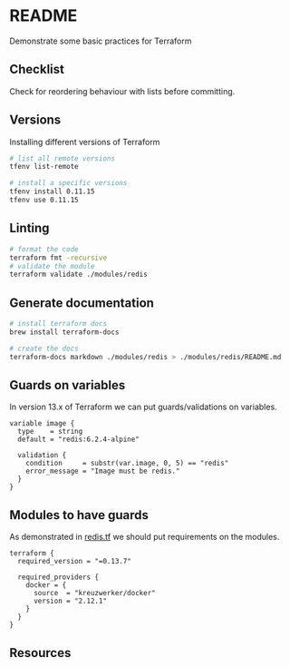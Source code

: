 # README

Demonstrate some basic practices for Terraform  

## Checklist

Check for reordering behaviour with lists before committing.

## Versions

Installing different versions of Terraform

```sh
# list all remote versions
tfenv list-remote

# install a specific versions
tfenv install 0.11.15
tfenv use 0.11.15
```

## Linting

```sh
# format the code
terraform fmt -recursive  
# validate the module
terraform validate ./modules/redis 
```

## Generate documentation

```sh
# install terraform docs
brew install terraform-docs

# create the docs
terraform-docs markdown ./modules/redis > ./modules/redis/README.md
```

## Guards on variables

In version 13.x of Terraform we can put guards/validations on variables.  

```hcl
variable image {
  type    = string
  default = "redis:6.2.4-alpine"

  validation {
    condition     = substr(var.image, 0, 5) == "redis"
    error_message = "Image must be redis."
  }
}
```

## Modules to have guards

As demonstrated in [redis.tf](../08_module/modules/redis/redis.tf) we should put requirements on the modules. 

```hcl
terraform {
  required_version = "=0.13.7"

  required_providers {
    docker = {
      source  = "kreuzwerker/docker"
      version = "2.12.1"
    }
  }
}
```

## Resources
 

